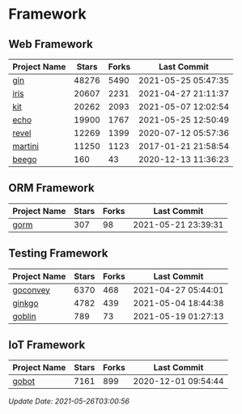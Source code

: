 # Framework

## Web Framework
| Project Name | Stars | Forks | Last Commit |
| ------------ | ----- | ----- | ----------- |
| [gin](https://github.com/gin-gonic/gin) | 48276 | 5490 | 2021-05-25 05:47:35 |
| [iris](https://github.com/kataras/iris) | 20607 | 2231 | 2021-04-27 21:11:37 |
| [kit](https://github.com/go-kit/kit) | 20262 | 2093 | 2021-05-07 12:02:54 |
| [echo](https://github.com/labstack/echo) | 19900 | 1767 | 2021-05-25 12:50:49 |
| [revel](https://github.com/revel/revel) | 12269 | 1399 | 2020-07-12 05:57:36 |
| [martini](https://github.com/go-martini/martini) | 11250 | 1123 | 2017-01-21 21:58:54 |
| [beego](https://github.com/astaxie/beego) | 160 | 43 | 2020-12-13 11:36:23 |

## ORM Framework
| Project Name | Stars | Forks | Last Commit |
| ------------ | ----- | ----- | ----------- |
| [gorm](https://github.com/jinzhu/gorm) | 307 | 98 | 2021-05-21 23:39:31 |

## Testing Framework
| Project Name | Stars | Forks | Last Commit |
| ------------ | ----- | ----- | ----------- |
| [goconvey](https://github.com/smartystreets/goconvey) | 6370 | 468 | 2021-04-27 05:44:01 |
| [ginkgo](https://github.com/onsi/ginkgo) | 4782 | 439 | 2021-05-04 18:44:38 |
| [goblin](https://github.com/franela/goblin) | 789 | 73 | 2021-05-19 01:27:13 |

## IoT Framework
| Project Name | Stars | Forks | Last Commit |
| ------------ | ----- | ----- | ----------- |
| [gobot](https://github.com/hybridgroup/gobot) | 7161 | 899 | 2020-12-01 09:54:44 |

*Update Date: 2021-05-26T03:00:56*